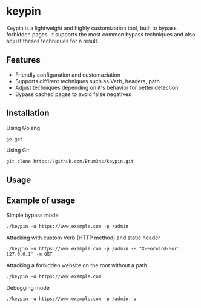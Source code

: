 # keypin
Keypin is a lightweight and highly customization tool, built to bypass forbidden pages. It supports the most common bypass techniques and also adjust theses techniques for a result. 
## Features

* Friendly configuration and customaziation
* Supports diffirent techniques such as Verb, headers, path
* Adjust techniques depending on it's behavior for better detection 
* Bypass cached pages to avoid false negatives

## Installation

Using Golang
```
go get
```
Using Git
```
git clone https://github.com/Brum3ns/keypin.git
```

## Usage



## Example of usage

Simple bypass mode
```
./keypin -u https://www.example.com -p /admin
```
Attacking with custom Verb (HTTP method) and static header
```
./keypin -u https://www.example.com -p /admin -H "X-Forward-For: 127.0.0.1" -m GET
```
Attacking a forbidden website on the root without a path
```
./keypin -u https://www.example.com
```
Debugging mode
```
./keypin -u https://www.example.com -p /admin -v
```
